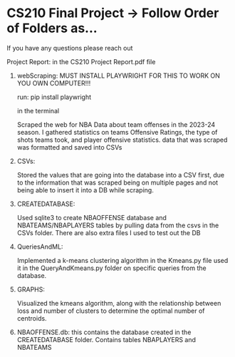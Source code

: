# CS210 Final Project -> Follow Order of Folders as...

If you have any questions please reach out 

Project Report: in the CS210 Project Report.pdf file

1. webScraping:
   MUST INSTALL PLAYWRIGHT FOR THIS TO WORK ON YOU OWN COMPUTER!!!

   run: pip install playwright

   in the terminal

   Scraped the web for NBA Data about team offenses in the 2023-24 season. I gathered statistics on teams Offensive Ratings, the type of shots teams took, and player offensive statistics. data that was scraped was formatted and saved into CSVs

3. CSVs:

   Stored the values that are going into the database into a CSV first, due to the information that was scraped being on multiple pages and not being able to insert it into a DB while scraping.

4. CREATEDATABASE:

   Used sqlite3 to create NBAOFFENSE database and NBATEAMS/NBAPLAYERS tables by pulling data from the csvs in the CSVs folder. There are also extra files I used to test out the DB

5. QueriesAndML:

   Implemented a k-means clustering algorithm in the Kmeans.py file used it in the QueryAndKmeans.py folder on specific queries from the database.

6. GRAPHS:

   Visualized the kmeans algorithm, along with the relationship between loss and number of clusters to determine the optimal number of centroids.

7. NBAOFFENSE.db: this contains the database created in the CREATEDATABASE folder. Contains tables NBAPLAYERS and NBATEAMS

